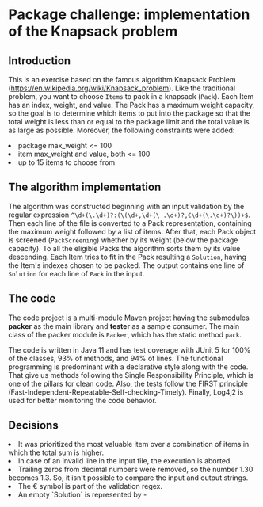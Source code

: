 # Package challenge: implementation of the Knapsack problem

## Introduction
This is an exercise based on the famous algorithm Knapsack Problem (https://en.wikipedia.org/wiki/Knapsack_problem).
Like the traditional problem, you want to choose `Items` to pack in a knapsack (`Pack`). Each Item has an index, weight, and value. The Pack has a maximum weight capacity, so the goal is to determine which items to put into the package so that the total weight is less than or equal to the package limit and the total value is as large as possible. Moreover, the following constraints were added:
<li> package max_weight <= 100
<li> item max_weight and value, both <= 100
<li> up to 15 items to choose from

## The algorithm implementation
The algorithm was constructed beginning with an input validation by the regular expression `^\d+(\.\d+)?:(\(\d+,\d+(\
.\d+)?,€\d+(\.\d+)?\))+$`. Then each line of the file is converted to a Pack representation, containing the maximum weight followed by a list of items. After that, each Pack object is screened (`PackScreening`) whether by its weight (below the package capacity). To all the eligible Packs the algorithm sorts them by its value descending. Each Item tries to fit in the Pack resulting a `Solution`, having the Item's indexes chosen to be packed. The output contains one line of `Solution` for each line of `Pack` in the input.

## The code
The code project is a multi-module Maven project having the submodules **packer** as the main library and **tester** as a sample consumer. The main class of the packer module is `Packer`, which has the static method `pack`. 

The code is written in Java 11 and has test coverage with JUnit 5 for 100% of the classes, 93% of methods, and 94% of lines. The functional programming is predominant with a declarative style along with the code. That give us methods following the Single Responsibility Principle, which is one of the pillars for clean code. Also, the tests follow the FIRST principle (Fast-Independent-Repeatable-Self-checking-Timely). Finally, Log4j2 is used for better monitoring the code behavior.

## Decisions
<li>It was prioritized the most valuable item over a combination of items in which the total sum is higher.
<li>In case of an invalid line in the input file, the execution is aborted.
<li>Trailing zeros from decimal numbers were removed, so the number 1.30 becomes 1.3. So, it isn't possible to compare the input and output strings.
<li>The € symbol is part of the validation regex.
<li>An empty `Solution` is represented by -
